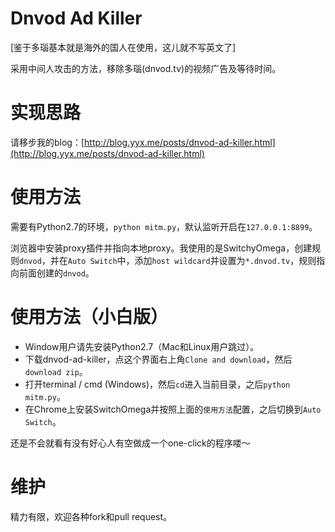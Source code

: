 # Dnvod Ad Killer

[鉴于多瑙基本就是海外的国人在使用，这儿就不写英文了]

采用中间人攻击的方法，移除多瑙(dnvod.tv)的视频广告及等待时间。

# 实现思路

请移步我的blog：[http://blog.yyx.me/posts/dnvod-ad-killer.html](http://blog.yyx.me/posts/dnvod-ad-killer.html)

# 使用方法

需要有Python2.7的环境，`python mitm.py`，默认监听开启在`127.0.0.1:8899`。

浏览器中安装proxy插件并指向本地proxy。我使用的是SwitchyOmega，创建规则`dnvod`，并在`Auto Switch`中，添加`host wildcard`并设置为`*.dnvod.tv`，规则指向前面创建的`dnvod`。

# 使用方法（小白版）

- Window用户请先安装Python2.7（Mac和Linux用户跳过）。
- 下载dnvod-ad-killer，点这个界面右上角`Clone and download`，然后`download zip`。
- 打开terminal / cmd (Windows)，然后`cd`进入当前目录，之后`python mitm.py`。
- 在Chrome上安装SwitchOmega并按照上面的`使用方法`配置，之后切换到`Auto Switch`。

还是不会就看有没有好心人有空做成一个one-click的程序喽～

# 维护

精力有限，欢迎各种fork和pull request。